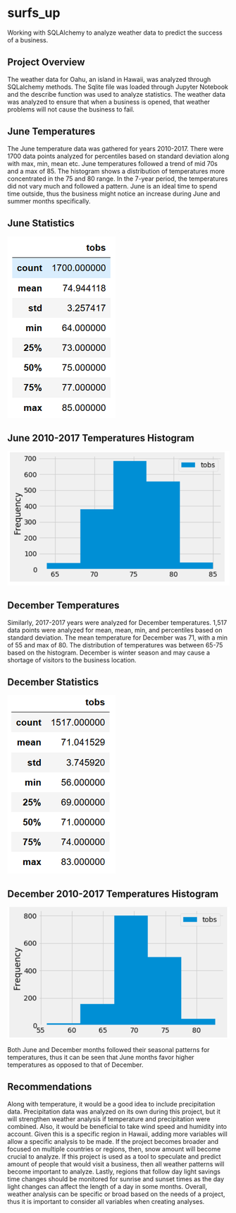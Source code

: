 # surfs_up
Working with SQLAlchemy to analyze weather data to predict the success of a business. 

## Project Overview
 The weather data for Oahu, an island in Hawaii, was analyzed through SQLalchemy methods. The Sqlite file was loaded through Jupyter Notebook and the describe function was used to analyze statistics. The weather data was analyzed to ensure that when a business is opened, that weather problems will not cause the business to fail. 
## June Temperatures
 The June temperature data was gathered for years 2010-2017. There were 1700 data points analyzed for percentiles based on standard deviation along with max, min, mean etc. June temperatures followed a trend of mid 70s and a max of 85. The histogram shows a distribution of temperatures more concentrated in the 75 and 80 range. In the 7-year period, the temperatures did not vary much and followed a pattern. June is an ideal time to spend time outside, thus the business might notice an increase during June and summer months specifically. 
 ## June Statistics 
![JuneStats](JuneStats.PNG)
## June 2010-2017 Temperatures Histogram 
![JuneTempsHistogram](JuneTempsHistogram.PNG)

## December Temperatures 
 Similarly, 2017-2017 years were analyzed for December temperatures. 1,517 data points were analyzed for mean, mean, min, and percentiles based on standard deviation. The mean temperature for December was 71, with a min of 55 and max of 80. The distribution of temperatures was between 65-75 based on the histogram. December is winter season and may cause a shortage of visitors to the business location. 
 ## December Statistics 
![DecemberStats](DecemberStats.PNG)
## December 2010-2017 Temperatures Histogram 
![DecemberTempsHistogram](DecemberTempsHistogram.PNG)

Both June and December months followed their seasonal patterns for temperatures, thus it can be seen that June months favor higher temperatures as opposed to that of December. 

## Recommendations 
 Along with temperature, it would be a good idea to include precipitation data. Precipitation data was analyzed on its own during this project, but it will strengthen weather analysis if temperature and precipitation were combined. Also, it would be beneficial to take wind speed and humidity into account. Given this is a specific region in Hawaii, adding more variables will allow a specific analysis to be made. If the project becomes broader and focused on multiple countries or regions, then, snow amount will become crucial to analyze. If this project is used as a tool to speculate and predict amount of people that would visit a business, then all weather patterns will become important to analyze. Lastly, regions that follow day light savings time changes should be monitored for sunrise and sunset times as the day light changes can affect the length of a day in some months. Overall, weather analysis can be specific or broad based on the needs of a project, thus it is important to consider all variables when creating analyses.  
